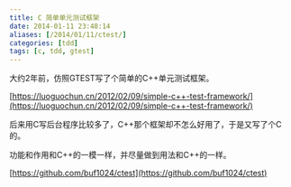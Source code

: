 ```yaml
---
title: C 简单单元测试框架
date: 2014-01-11 23:48:14
aliases: [/2014/01/11/ctest/]
categories: [tdd]
tags: [c, tdd, gtest]
---
```


大约2年前，仿照GTEST写了个简单的C++单元测试框架。  

[https://luoguochun.cn/2012/02/09/simple-c++-test-framework/](https://luoguochun.cn/2012/02/09/simple-c++-test-framework/)  

 

后来用C写后台程序比较多了，C++那个框架却不怎么好用了，于是又写了个C的。  

功能和作用和C++的一模一样，并尽量做到用法和C++的一样。  

 

[https://github.com/buf1024/ctest](https://github.com/buf1024/ctest)  

